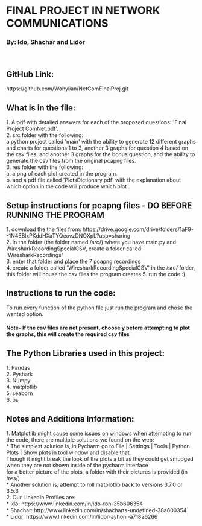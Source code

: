 <h1>FINAL PROJECT IN NETWORK COMMUNICATIONS</h1>
<h3>By: Ido, Shachar and Lidor</h3>
<br/>
<h2>GitHub Link:</h2>
https://github.com/Wahylian/NetComFinalProj.git<br/>
<h2>What is in the file:</h2>
1. A pdf with detailed answers for each of the proposed questions: 'Final Project ComNet.pdf'.<br/>
2. src folder with the following:<br/>
      a python project called 'main' with the ability to generate 12 different graphs and charts for questions 1 to 3, another 3 graphs for question 4 based on the csv files,
      and another 3 graphs for the bonus question, and the ability to generate the csv files from the original pcapng files.<br/>
3. res folder with the following:<br/>
   a. a png of each plot created in the program.<br/>
   b. and a pdf file called 'PlotsDictionary.pdf' with the explanation about which option in the code will produce which plot .<br/>

<h2>Setup instructions for pcapng files - DO BEFORE RUNNING THE PROGRAM</h2>
1. download the the files from: https://drive.google.com/drive/folders/1aF9--1N4EBlxPKddHXaTYQeovzDNOXpL?usp=sharing<br/>
2. in the folder (the folder named /src/) where you have main.py and WiresharkRecordingSpecialCSV, create a folder called: 'WiresharkRecordings'<br/>
3. enter that folder and place the 7 pcapng recordings<br/>
4. create a folder called 'WiresharkRecordingSpecialCSV' in the /src/ folder, this folder will house the csv files the program creates
5. run the code :)

<h2>Instructions to run the code:</h2>
To run every function of the python file just run the program and chose the wanted option.<br/>
<h4>Note- If the csv files are not present, choose y before attempting to plot the graphs, this will create the required csv files</h4>

<h2>The Python Libraries used in this project:</h2>
1. Pandas<br/>
2. Pyshark<br/>
3. Numpy<br/>
4. matplotlib<br/>
5. seaborn<br/>
6. os<br/>

<h2>Notes and Additiona Information:</h2>
1. Matplotlib might cause some issues on windows when attempting to run the code, there are multiple solutions we found on the web:<br/>
* The simplest solution is, in Pycharm go to File | Settings | Tools | Python Plots | Show plots in tool window and disable that.<br/>
   Though it might break the look of the plots a bit as they could get smudged when they are not shown inside of the pycharm interface<br/>
   for a better picture of the plots, a folder with their pictures is provided (in /res/)<br/>
* Another solution is, attempt to roll matplotlib back to versions 3.7.0 or 3.5.3 <br/>
2. Our LinkedIn Profiles are:<br/>
* Ido: https://www.linkedin.com/in/ido-ron-35b606354 <br/>
* Shachar: http://www.linkedin.com/in/shacharts-undefined-38a600354 <br/>
* Lidor: https://www.linkedin.com/in/lidor-ayhoni-a71826266
